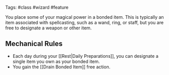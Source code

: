 Tags: #class #wizard #feature

You place some of your magical power in a bonded item. This is typically an item associated with spellcasting, such as a wand, ring, or staff, but you are free to designate a weapon or other item.

## Mechanical Rules

- Each day during your [[Rest|Daily Preparations]], you can designate a single item you own as your bonded item. 
- You gain the [[Drain Bonded Item]] free action.
